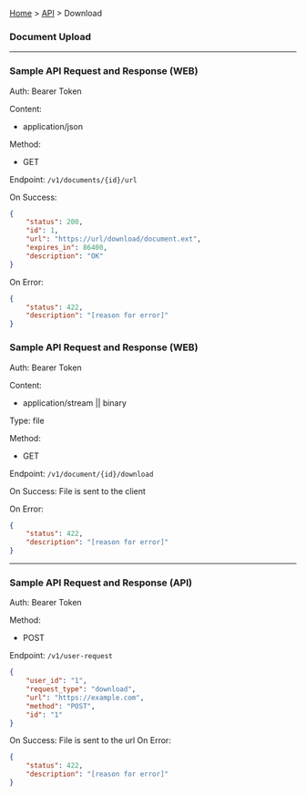 [Home](../../readme.md) > [API](api.md) > Download

### Document Upload

----


### Sample API Request and Response (WEB)
Auth: Bearer Token

Content:
- application/json

Method:
- GET

Endpoint: `/v1/documents/{id}/url`

On Success:
```json
{
    "status": 200,
    "id": 1,
    "url": "https://url/download/document.ext",
    "expires_in": 86400,
    "description": "OK"
}
```

On Error:
```json
{
    "status": 422,
    "description": "[reason for error]"
}
```

### Sample API Request and Response (WEB)
Auth: Bearer Token

Content:
- application/stream || binary

Type: file

Method:
- GET

Endpoint: `/v1/document/{id}/download`

On Success: File is sent to the client

On Error:
```json
{
    "status": 422,
    "description": "[reason for error]"
}
```

---
### Sample API Request and Response (API)
Auth: Bearer Token

Method:
- POST

Endpoint: `/v1/user-request`
```json
{
    "user_id": "1",
    "request_type": "download",
    "url": "https://example.com",
    "method": "POST",
    "id": "1"
}
```
On Success: File is sent to the url 
On Error:
```json
{
    "status": 422,
    "description": "[reason for error]"
}
```
